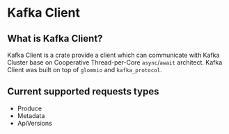 # Kafka Client

## What is Kafka Client?

Kafka Client is a crate provide a client which can communicate with Kafka Cluster base on Cooperative Thread-per-Core `async`/`await` architect. Kafka Client was built on top of `glommio` and `kafka_protocol`.

## Current supported requests types

- Produce
- Metadata
- ApiVersions
